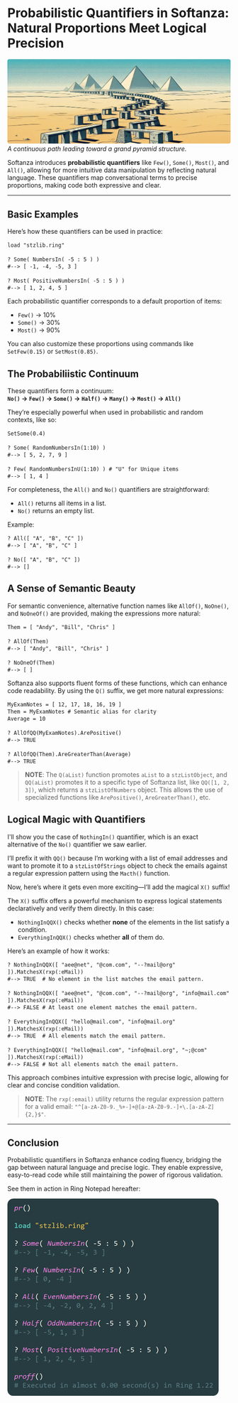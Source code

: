 # Probabilistic Quantifiers in Softanza: Natural Proportions Meet Logical Precision
![Probabilistic Quantifiers in Softanza](../images/stz-probabilistic-quantifiers.png)
*A continuous path leading toward a grand pyramid structure.*

Softanza introduces **probabilistic quantifiers** like `Few()`, `Some()`, `Most()`, and `All()`, allowing for more intuitive data manipulation by reflecting natural language. These quantifiers map conversational terms to precise proportions, making code both expressive and clear.

---

## Basic Examples

Here’s how these quantifiers can be used in practice:

```ring
load "stzlib.ring"

? Some( NumbersIn( -5 : 5 ) )
#--> [ -1, -4, -5, 3 ]

? Most( PositiveNumbersIn( -5 : 5 ) )
#--> [ 1, 2, 4, 5 ]
```

Each probabilistic quantifier corresponds to a default proportion of items:
- `Few()` → 10%
- `Some()` → 30%
- `Most()` → 90%

You can also customize these proportions using commands like `SetFew(0.15)` or `SetMost(0.85)`.

## The Probabiliistic Continuum

These quantifiers form a continuum:  
**`No()` → `Few()` → `Some()` → `Half()` → `Many()` → `Most()` → `All()`**

They’re especially powerful when used in probabilistic and random contexts, like so:

```ring
SetSome(0.4)

? Some( RandomNumbersIn(1:10) )
#--> [ 5, 2, 7, 9 ]

? Few( RandomNumbersInU(1:10) ) # "U" for Unique items
#--> [ 1, 4 ]
```

For completeness, the `All()` and `No()` quantifiers are straightforward:
- `All()` returns all items in a list.
- `No()` returns an empty list.

Example:

```ring
? All([ "A", "B", "C" ])
#--> [ "A", "B", "C" ]

? No([ "A", "B", "C" ])
#--> []
```
## A Sense of Semantic Beauty

For semantic convenience, alternative function names like `AllOf()`, `NoOne()`, and `NoOneOf()` are provided, making the expressions more natural:

```ring
Them = [ "Andy", "Bill", "Chris" ]

? AllOf(Them)
#--> [ "Andy", "Bill", "Chris" ]

? NoOneOf(Them)
#--> [ ]
```

Softanza also supports fluent forms of these functions, which can enhance code readability. By using the `Q()` suffix, we get more natural expressions:

```ring
MyExamNotes = [ 12, 17, 18, 16, 19 ]
Them = MyExamNotes # Semantic alias for clarity
Average = 10

? AllOfQQ(MyExamNotes).ArePositive()
#--> TRUE

? AllOfQQ(Them).AreGreaterThan(Average)
#--> TRUE
```

> **NOTE**: The `Q(aList)` function promotes `aList` to a `stzListObject`, and `QQ(aList)` promotes it to a specific type of Softanza list, like `QQ([1, 2, 3])`, which returns a `stzListOfNumbers` object. This allows the use of specialized functions like `ArePositive()`, `AreGreaterThan()`, etc.


## Logical Magic with Quantifiers

I'll show you the case of `NothingIn()` quantifier, which is an exact alternative of the `No()` quantifier we saw earlier.

I’ll prefix it with `QQ()` because I’m working with a list of email addresses and want to promote it to a `stzListOfStrings` object to check the emails against a regular expression pattern using the `Macth()` function.

Now, here’s where it gets even more exciting—I’ll add the magical `X()` suffix!

The `X()` suffix offers a powerful mechanism to express logical statements declaratively and verify them directly. In this case:
- `NothingInQQX()` checks whether **none** of the elements in the list satisfy a condition.
- `EverythingInQQX()` checks whether **all** of them do.

Here’s an example of how it works:

```ring
? NothingInQQX([ "aee@net", "@com.com", "--?mail@org" ]).MatchesX(rxp(:eMail))
#--> TRUE  # No element in the list matches the email pattern.

? NothingInQQX([ "aee@net", "@com.com", "--?mail@org", "info@mail.com" ]).MatchesX(rxp(:eMail))
#--> FALSE # At least one element matches the email pattern.

? EverythingInQQX([ "hello@mail.com", "info@mail.org" ]).MatchesX(rxp(:eMail))
#--> TRUE  # All elements match the email pattern.

? EverythingInQQX([ "hello@mail.com", "info@mail.org", "~;@com" ]).MatchesX(rxp(:eMail))
#--> FALSE # Not all elements match the email pattern.
```

This approach combines intuitive expression with precise logic, allowing for clear and concise condition validation.

> **NOTE**: The `rxp(:email)` utility returns the regular expression pattern for a valid email: `"^[a-zA-Z0-9._%+-]+@[a-zA-Z0-9.-]+\.[a-zA-Z]{2,}$"`.

---

## Conclusion

Probabilistic quantifiers in Softanza enhance coding fluency, bridging the gap between natural language and precise logic. They enable expressive, easy-to-read code while still maintaining the power of rigorous validation. 

See them in action in Ring Notepad hereafter:

![Probabilistic Quantifiers in Softanza in Action](../images/stz-probabilistic-quantifiers-code.png)